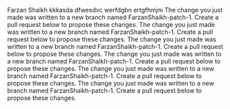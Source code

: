 Farzan Shaikh kkkasda 
dfwesdvc
werfdgbn
ertgfhmjm
The change you just made was written to a new branch named FarzanShaikh-patch-1. Create a pull request below to propose these changes.
The change you just made was written to a new branch named FarzanShaikh-patch-1. Create a pull request below to propose these changes.
The change you just made was written to a new branch named FarzanShaikh-patch-1. Create a pull request below to propose these changes.
The change you just made was written to a new branch named FarzanShaikh-patch-1. Create a pull request below to propose these changes.
The change you just made was written to a new branch named FarzanShaikh-patch-1. Create a pull request below to propose these changes.
The change you just made was written to a new branch named FarzanShaikh-patch-1. Create a pull request below to propose these changes.
